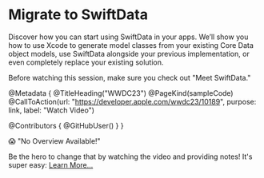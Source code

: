 # Migrate to SwiftData

Discover how you can start using SwiftData in your apps. We’ll show you how to use Xcode to generate model classes from your existing Core Data object models, use SwiftData alongside your previous implementation, or even completely replace your existing solution.

Before watching this session, make sure you check out "Meet SwiftData."

@Metadata {
   @TitleHeading("WWDC23")
   @PageKind(sampleCode)
   @CallToAction(url: "https://developer.apple.com/wwdc23/10189", purpose: link, label: "Watch Video")

   @Contributors {
      @GitHubUser(<replace this with your GitHub handle>)
   }
}

😱 "No Overview Available!"

Be the hero to change that by watching the video and providing notes! It's super easy:
 [Learn More…](https://wwdcnotes.github.io/WWDCNotes/documentation/wwdcnotes/contributing)
